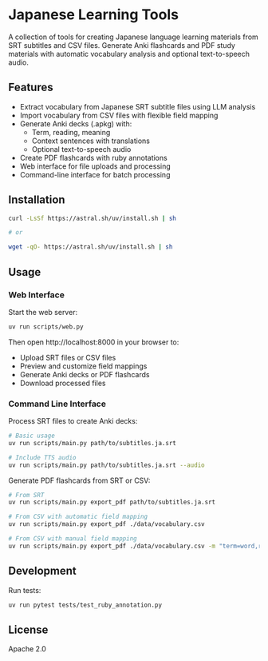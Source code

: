 # Japanese Learning Tools

A collection of tools for creating Japanese language learning materials from SRT subtitles and CSV files. Generate Anki flashcards and PDF study materials with automatic vocabulary analysis and optional text-to-speech audio.

## Features

- Extract vocabulary from Japanese SRT subtitle files using LLM analysis
- Import vocabulary from CSV files with flexible field mapping
- Generate Anki decks (.apkg) with:
  - Term, reading, meaning
  - Context sentences with translations
  - Optional text-to-speech audio
- Create PDF flashcards with ruby annotations
- Web interface for file uploads and processing
- Command-line interface for batch processing

## Installation

```bash
curl -LsSf https://astral.sh/uv/install.sh | sh

# or

wget -qO- https://astral.sh/uv/install.sh | sh
```

## Usage

### Web Interface

Start the web server:

```bash
uv run scripts/web.py
```

Then open http://localhost:8000 in your browser to:
- Upload SRT files or CSV files
- Preview and customize field mappings
- Generate Anki decks or PDF flashcards
- Download processed files

### Command Line Interface

Process SRT files to create Anki decks:

```bash
# Basic usage
uv run scripts/main.py path/to/subtitles.ja.srt

# Include TTS audio
uv run scripts/main.py path/to/subtitles.ja.srt --audio
```

Generate PDF flashcards from SRT or CSV:

```bash
# From SRT
uv run scripts/main.py export_pdf path/to/subtitles.ja.srt

# From CSV with automatic field mapping
uv run scripts/main.py export_pdf ./data/vocabulary.csv

# From CSV with manual field mapping
uv run scripts/main.py export_pdf ./data/vocabulary.csv -m "term=word,reading=kana"
```

## Development

Run tests:

```bash
uv run pytest tests/test_ruby_annotation.py
```

## License

Apache 2.0
